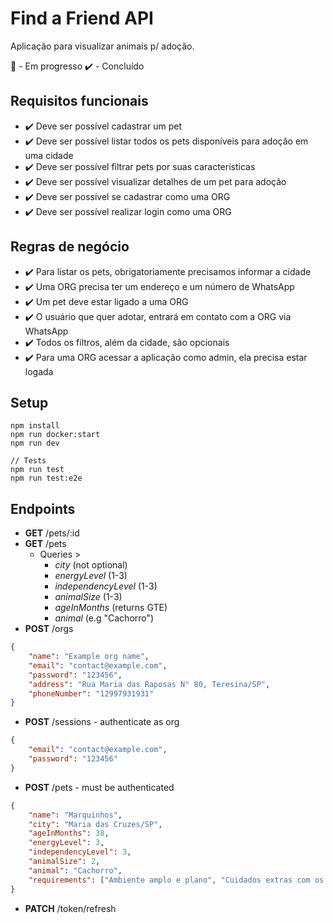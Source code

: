 # Find a Friend API

Aplicação para visualizar animais p/ adoção.

🚧 - Em progresso
✔️ - Concluído

## Requisitos funcionais

- ✔️ Deve ser possível cadastrar um pet
- ✔️ Deve ser possível listar todos os pets disponíveis para adoção em uma cidade
- ✔️ Deve ser possível filtrar pets por suas características
- ✔️ Deve ser possível visualizar detalhes de um pet para adoção
- ✔️ Deve ser possível se cadastrar como uma ORG
- ✔️ Deve ser possível realizar login como uma ORG

## Regras de negócio

- ✔️ Para listar os pets, obrigatoriamente precisamos informar a cidade
- ✔️ Uma ORG precisa ter um endereço e um número de WhatsApp
- ✔️ Um pet deve estar ligado a uma ORG
- ✔️ O usuário que quer adotar, entrará em contato com a ORG via WhatsApp
- ✔️ Todos os filtros, além da cidade, são opcionais
- ✔️ Para uma ORG acessar a aplicação como admin, ela precisa estar logada

## Setup

```
npm install
npm run docker:start
npm run dev

// Tests
npm run test
npm run test:e2e
```

## Endpoints

- **GET** /pets/:id
- **GET** /pets
  - Queries >
    - _city_ (not optional)
    - _energyLevel_ (1-3)
    - _independencyLevel_ (1-3)
    - _animalSize_ (1-3)
    - _ageInMonths_ (returns GTE)
    - _animal_ (e.g "Cachorro")
- **POST** /orgs

```json
{
	"name": "Example org name",
	"email": "contact@example.com",
	"password": "123456",
	"address": "Rua Maria das Raposas N° 80, Teresina/SP",
	"phoneNumber": "12997931931"
}
```

- **POST** /sessions - authenticate as org

```json
{
	"email": "contact@example.com",
	"password": "123456"
}
```

- **POST** /pets - must be authenticated

```json
{
	"name": "Marquinhos",
	"city": "Maria das Cruzes/SP",
	"ageInMonths": 38,
	"energyLevel": 3,
	"independencyLevel": 3,
	"animalSize": 2,
	"animal": "Cachorro",
	"requirements": ["Ambiente amplo e plano", "Cuidados extras com os pelos"]
}
```

- **PATCH** /token/refresh
